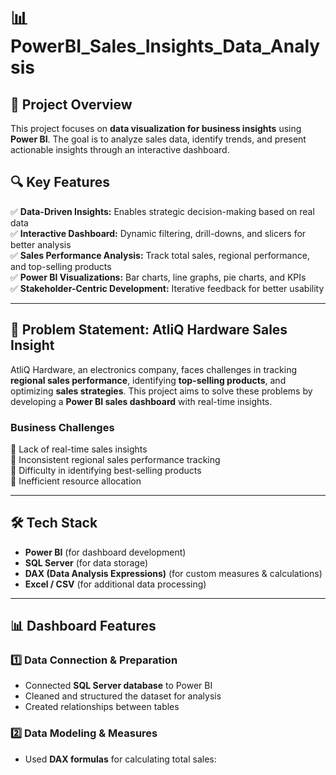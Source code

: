 # 📊 PowerBI_Sales_Insights_Data_Analysis  

## 🚀 Project Overview  

This project focuses on **data visualization for business insights** using **Power BI**. The goal is to analyze sales data, identify trends, and present actionable insights through an interactive dashboard.  

## 🔍 Key Features

✅ **Data-Driven Insights:** Enables strategic decision-making based on real data  
✅ **Interactive Dashboard:** Dynamic filtering, drill-downs, and slicers for better analysis  
✅ **Sales Performance Analysis:** Track total sales, regional performance, and top-selling products  
✅ **Power BI Visualizations:** Bar charts, line graphs, pie charts, and KPIs  
✅ **Stakeholder-Centric Development:** Iterative feedback for better usability  

---

## 📌 Problem Statement: AtliQ Hardware Sales Insight  

AtliQ Hardware, an electronics company, faces challenges in tracking **regional sales performance**, identifying **top-selling products**, and optimizing **sales strategies**. This project aims to solve these problems by developing a **Power BI sales dashboard** with real-time insights.  

### **Business Challenges**  

🔹 Lack of real-time sales insights  
🔹 Inconsistent regional sales performance tracking  
🔹 Difficulty in identifying best-selling products  
🔹 Inefficient resource allocation  

---

## 🛠️ Tech Stack  

- **Power BI** (for dashboard development)  
- **SQL Server** (for data storage)  
- **DAX (Data Analysis Expressions)** (for custom measures & calculations)  
- **Excel / CSV** (for additional data processing)  

---

## 📊 Dashboard Features  

### **1️⃣ Data Connection & Preparation** 

- Connected **SQL Server database** to Power BI  
- Cleaned and structured the dataset for analysis  
- Created relationships between tables  

### **2️⃣ Data Modeling & Measures**  

- Used **DAX formulas** for calculating total sales:  
```DAX

